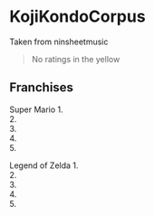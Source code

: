 # KojiKondoCorpus

Taken from ninsheetmusic
> No ratings in the yellow

## Franchises
Super Mario
1.  
2.  
3.  
4.   
5. 

Legend of Zelda
1.  
2.  
3.  
4.  
5.  
